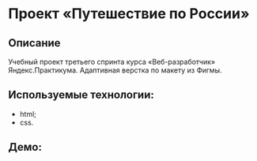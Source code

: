 # Проект «Путешествие по России»

## Описание
Учебный проект третьего спринта курса «Веб-разработчик» Яндекс.Практикума.
Адаптивная верстка по макету из Фигмы.

## Используемые технологии:
- html;
- css.

## Демо:
